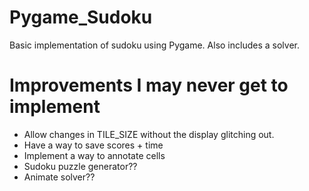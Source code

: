 # Pygame_Sudoku
 Basic implementation of sudoku using Pygame. Also includes a solver.

# Improvements I may never get to implement

 - Allow changes in TILE_SIZE without the display glitching out.
 - Have a way to save scores + time
 - Implement a way to annotate cells
 - Sudoku puzzle generator??
 - Animate solver??
